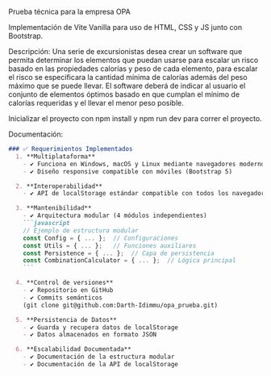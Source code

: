 Prueba técnica para la empresa OPA

Implementación de  Vite Vanilla para uso de HTML, CSS y JS junto con Bootstrap.

Descripción:
Una serie de excursionistas desea crear un software que permita determinar los elementos que puedan usarse para escalar un risco basado en las propiedades calorías y peso de cada elemento, para escalar el risco se especificara la cantidad mínima de calorías además del peso máximo que se puede llevar. El software deberá de indicar al usuario el conjunto de elementos óptimos basado en que cumplan el mínimo de calorías requeridas y el llevar el menor peso posible.

Inicializar el proyecto con npm install y npm run dev para correr el proyecto.

Documentación:
```markdown
### ✅ Requerimientos Implementados
  1. **Multiplataforma**  
    - ✔️ Funciona en Windows, macOS y Linux mediante navegadores modernos  
    - ✔️ Diseño responsive compatible con móviles (Bootstrap 5)  

  2. **Interoperabilidad**  
    - ✔️ API de localStorage estándar compatible con todos los navegadores

  3. **Mantenibilidad**  
    - ✔️ Arquitectura modular (4 módulos independientes)  
    ```javascript
    // Ejemplo de estructura modular
    const Config = { ... };  // Configuraciones
    const Utils = { ... };   // Funciones auxiliares
    const Persistence = { ... };  // Capa de persistencia
    const CombinationCalculator = { ... };  // Lógica principal
    ```

  4. **Control de versiones**  
    - ✔️ Repositorio en GitHub  
    - ✔️ Commits semánticos
    (git clone git@github.com:Darth-Idimmu/opa_prueba.git)

  5. **Persistencia de Datos**  
    - ✔️ Guarda y recupera datos de localStorage  
    - ✔️ Datos almacenados en formato JSON

  6. **Escalabilidad Documentada**  
    - ✔️ Documentación de la estructura modular  
    - ✔️ Documentación de la API de localStorage
```






